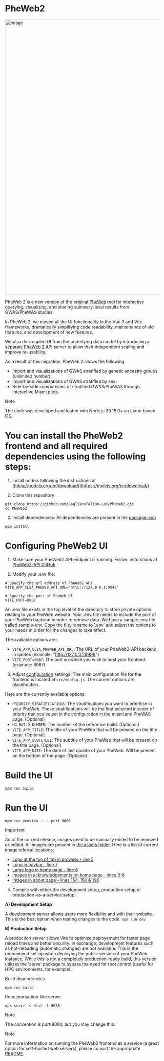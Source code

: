 # PheWeb2

<img width="1600" height="900" alt="image" src="https://github.com/user-attachments/assets/3f823732-523a-4659-8173-f4bd42e80a7a" />


PheWeb 2 is a new version of the original [PheWeb](https://github.com/statgen/pheweb) tool for interactive querying, visualizing, and sharing summary-level results from GWAS/PheWAS studies.

In PheWeb 2, we moved all the UI functionality to the Vue 3 and Vite frameworks, dramatically simplifying code readability, maintenance of old features, and development of new features. 

We also de-coupled UI from the underlying data model by introducing a separate [PheWeb 2 API](https://github.com/GaglianoTaliun-Lab/PheWeb2-API) server to allow their independent scaling and improve re-usability.

As a result of this migration, PheWeb 2 allows the following
- Import and visualizations of GWAS stratified by genetic ancestry groups (unlimited number).
- Import and visualizations of GWAS stratified by sex.
- Side-by-side comparisons of stratified GWAS/PheWAS through interactive Miami plots.

> [!NOTE]
> The code was developed and tested with Node.js 20.16.0+ on Linux-based OS.


# You can install the PheWeb2 frontend and all required dependencies using the following steps:

1. Install nodejs following the instructions at [https://nodejs.org/en/download/](https://nodejs.org/en/download/)

1. Clone this repository:
```
git clone https://github.com/GaglianoTaliun-Lab/PheWeb2.git
cd PheWeb2
```
 
2. Install dependencies:
All dependencies are present in the [package.json](package.json)

```
npm install
```

# Configuring PheWeb2 UI
1. Make sure your PheWeb2 API endpoint is running. Follow insturctions at [PheWeb2-API GitHub](https://github.com/GaglianoTaliun-Lab/PheWeb2-API)
 
2. Modify your .env file:
```
# Specify the url address of PheWeb2 API
VITE_APP_CLSA_PHEWEB_API_URL="http://127.0.0.1:9543"

# Specify the port of PheWeb UI
VITE_PORT=8087
```

An .env file exists in the top level of the directory to store private options relating to your PheWeb website. Your .env file needs to include the port of your PheWeb backend in order to retrieve data.
We have a sample .env file called sample-env. Copy the file, rename to '.env' and adjust the options to your needs in order for the changes to take effect.

The available options are:
 - `VITE_APP_CLSA_PHEWEB_API_URL`: The URL of your PheWeb2-API backend, in quotes (example: "http://127.0.0.1:9999")
 - `VITE_PORT=8087`: The port on which you wish to host your frontend. (example: 8087)
 
3. Adjust [configuration](src/config.js) settings:
The main configuration file for the frontend is located at `src/config.js`. The current options are placeholders.

Here are the currently available options:
- `PRIORITY_STRATIFICATIONS`: The stratifications you want to prioritise in your PheWeb. These stratifications will be the first selected in order of priority that you've set in the configuration in the miami and PheWAS page. (Optional)
- `HG_BUILD_NUMBER`: The number of the reference build. (Optional)
- `VITE_APP_TITLE`: The title of your PheWeb that will be present on the title page. (Optional)
- `VITE_APP_SUBTITLE1`: The subtitle of your PheWeb that will be present on the title page. (Optional)
- `VITE_APP_DATE`: The date of last update of your PheWeb. Will be present on the bottom of the page. (Optional)

# Build the UI
```
npm run build
```

# Run the UI
```
npm run preview -- --port 8080
```

> [!IMPORTANT]
> As of the current release, images need to be manually edited to be removed or edited. 
> All images are present in [the assets folder](src/assets).
> Here is a list of current image referral locations:
> - [Logo at the top of tab in browser - line 5](src/index.html)
> - [Logo in navbar - line 7](src/components/Navbar.vue)
> - [Large logo in home page - line 6](src/pages/Home.vue)
> - [Images in acknowledgements on home page - lines 3-8](src/components/AcknowledgeImage.vue)
> - [Images in about page - lines 154, 158 & 196](src/pages/About.vue)
 
5. Compile with either the development setup, production setup or production-as-a-service setup:

**A) Development Setup**

A development server allows users more flexibility and with their website. This is the best option when testing changes to the code.
`npm run dev`

**B) Production Setup**

A production server allows Vite to optimize deployement for faster page reload times and better security. In exchange, development features such as hot-reloading (automatic changes) are not available. This is the recommend set-up when deploying the public version of your PheWeb instance.
While this is not a completely production-ready build, this version utilises the 'serve' package to bypass the need for root control (useful for HPC environments, for example).

Build dependencies
```
npm run build
```

Runs production-like server. 

```
npx serve -s dist -l 8080
```
> [!NOTE]
> The convention is port 8080, but you may change this.

 

> [!NOTE]
> For more information on running the PheWeb2 frontend as a service (a great option for self-hosted web servers), please consult the appropriate [README](service/README.md).
